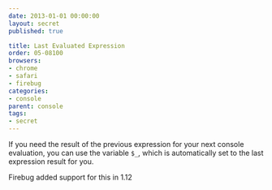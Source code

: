 ```yaml
---
date: 2013-01-01 00:00:00
layout: secret
published: true

title: Last Evaluated Expression
order: 05-08100
browsers:
- chrome
- safari
- firebug
categories:
- console
parent: console
tags:
- secret
---
```


<p class="chrome safari">If you need the result of the previous expression for your next console evaluation, you can use the variable <code>$_</code>, which is automatically set to the last expression result for you.</p>

<p class="firebug">Firebug added support for this in 1.12</p>
